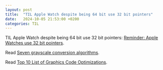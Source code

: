 ```yaml
---
layout: post
title:  "TIL Apple Watch despite being 64 bit use 32 bit pointers"
date:   2024-10-05 21:53:00 +0200
categories: TIL
---
```

TIL Apple Watch despite being 64 bit use 32 bit pointers: [Reminder: Apple Watches use 32 bit pointers](https://jeffverkoeyen.com/blog/2024/10/02/arm64_32-PSA).

Read [Seven grayscale conversion algorithms](https://tannerhelland.com/2011/10/01/grayscale-image-algorithm-vb6.html).

Read [Top 10 List of Graphics Code Optimizations](https://tannerhelland.com/2008/06/18/vb-graphics-programming-4.html).
